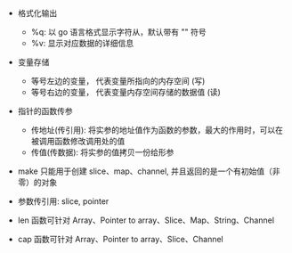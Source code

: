 
- 格式化输出
  - %q: 以 go 语言格式显示字符从，默认带有 "" 符号
  - %v: 显示对应数据的详细信息
- 变量存储
  - 等号左边的变量， 代表变量所指向的内存空间 (写)
  - 等号右边的变量， 代表变量内存空间存储的数据值 (读)
- 指针的函数传参
  - 传地址(传引用): 将实参的地址值作为函数的参数，最大的作用时，可以在被调用函数修改调用处的值
  - 传值(传数据): 将实参的值拷贝一份给形参


- make 只能用于创建 slice、map、channel, 并且返回的是一个有初始值（非零）的对象
- 参数传引用: slice, pointer
- len 函数可针对 Array、Pointer to array、Slice、Map、String、Channel
- cap 函数可针对 Array、Pointer to array、Slice、Channel

